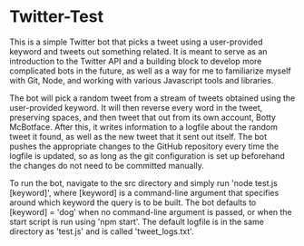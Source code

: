 # Twitter-Test 

This is a simple Twitter bot that picks a tweet using a user-provided keyword and tweets out something related. It is meant to serve as an introduction to the Twitter API and a building block to develop more complicated bots in the future, as well as a way for me to familiarize myself with Git, Node, and working with various Javascript tools and libraries.

The bot will pick a random tweet from a stream of tweets obtained using the user-provided keyword. It will then reverse every word in the tweet, preserving spaces, and then tweet that out from its own account, Botty McBotface. After this, it writes information to a logfile about the random tweet it found, as well as the new tweet that it sent out itself. The bot pushes the appropriate changes to the GitHub repository every time the logfile is updated, so as long as the git configuration is set up beforehand the changes do not need to be committed manually.

To run the bot, navigate to the src directory and simply run 'node test.js [keyword]', where [keyword] is a command-line argument that specifies around which keyword the query is to be built. The bot defaults to [keyword] = 'dog' when no command-line argument is passed, or when the start script is run using 'npm start'. The default logfile is in the same directory as 'test.js' and is called 'tweet_logs.txt'. 